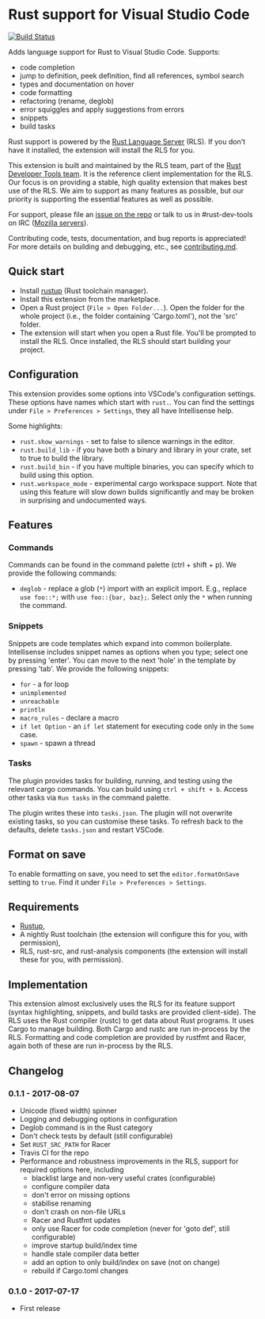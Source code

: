 # Rust support for Visual Studio Code

[![Build Status](https://travis-ci.org/rust-lang-nursery/rls-vscode.svg?branch=master)](https://travis-ci.org/rust-lang-nursery/rls-vscode)

Adds language support for Rust to Visual Studio Code. Supports:

* code completion
* jump to definition, peek definition, find all references, symbol search
* types and documentation on hover
* code formatting
* refactoring (rename, deglob)
* error squiggles and apply suggestions from errors
* snippets
* build tasks

Rust support is powered by the [Rust Language Server](https://github.com/rust-lang-nursery/rls)
(RLS). If you don't have it installed, the extension will install the RLS for you.

This extension is built and maintained by the RLS team, part of the
[Rust Developer Tools team](https://www.rust-lang.org/en-US/team.html#Dev-tools-team).
It is the reference client implementation for the RLS. Our focus is on providing
a stable, high quality extension that makes best use of the RLS. We aim to
support as many features as possible, but our priority is supporting the
essential features as well as possible.

For support, please file an [issue on the repo](https://github.com/rust-lang-nursery/rls-vscode/issues/new)
or talk to us in #rust-dev-tools on IRC ([Mozilla servers](https://wiki.mozilla.org/IRC)).

Contributing code, tests, documentation, and bug reports is appreciated! For
more details on building and debugging, etc., see [contributing.md](contributing.md).


## Quick start

* Install [rustup](https://www.rustup.rs/) (Rust toolchain manager).
* Install this extension from the marketplace.
* Open a Rust project (`File > Open Folder...`). Open the folder for the whole
  project (i.e., the folder containing 'Cargo.toml'), not the 'src' folder.
* The extension will start when you open a Rust file. You'll be prompted to
  install the RLS. Once installed, the RLS should start building your project.


## Configuration

This extension provides some options into VSCode's configuration settings. These
options have names which start with `rust.`. You can find the settings under
`File > Preferences > Settings`, they all have Intellisense help.

Some highlights:

* `rust.show_warnings` - set to false to silence warnings in the editor.
* `rust.build_lib` - if you have both a binary and library in your crate, set to
  true to build the library.
* `rust.build_bin` - if you have multiple binaries, you can specify which to build
  using this option.
* `rust.workspace_mode` - experimental cargo workspace support. Note that using
  this feature will slow down builds significantly and may be broken in
  surprising and undocumented ways.


## Features

### Commands

Commands can be found in the command palette (ctrl + shift + p). We provide the
following commands:

* `deglob` - replace a glob (`*`) import with an explicit import. E.g., replace
  `use foo::*;` with `use foo::{bar, baz};`. Select only the `*` when running
  the command.


### Snippets

Snippets are code templates which expand into common boilerplate. Intellisense
includes snippet names as options when you type; select one by pressing 'enter'.
You can move to the next 'hole' in the template by pressing 'tab'. We provide
the following snippets:

* `for` - a for loop
* `unimplemented`
* `unreachable`
* `println`
* `macro_rules` - declare a macro
* `if let Option` - an `if let` statement for executing code only in the `Some`
  case.
* `spawn` - spawn a thread


### Tasks

The plugin provides tasks for building, running, and testing using the relevant
cargo commands. You can build using `ctrl + shift + b`. Access other tasks via
`Run tasks` in the command palette.

The plugin writes these into `tasks.json`. The plugin will not overwrite
existing tasks, so you can customise these tasks. To refresh back to the
defaults, delete `tasks.json` and restart VSCode.


## Format on save

To enable formatting on save, you need to set the `editor.formatOnSave` setting
to `true`. Find it under `File > Preferences > Settings`.


## Requirements

* [Rustup](https://www.rustup.rs/),
* A nightly Rust toolchain (the extension will configure this for you, with
  permission),
* RLS, rust-src, and rust-analysis components (the extension will install these
  for you, with permission).


## Implementation

This extension almost exclusively uses the RLS for its feature support (syntax
highlighting, snippets, and build tasks are provided client-side). The RLS uses
the Rust compiler (rustc) to get data about Rust programs. It uses Cargo to
manage building. Both Cargo and rustc are run in-process by the RLS. Formatting
and code completion are provided by rustfmt and Racer, again both of these are
run in-process by the RLS.


## Changelog

### 0.1.1 - 2017-08-07

* Unicode (fixed width) spinner
* Logging and debugging options in configuration
* Deglob command is in the Rust category
* Don't check tests by default (still configurable)
* Set `RUST_SRC_PATH` for Racer
* Travis CI for the repo
* Performance and robustness improvements in the RLS, support for required options
  here, including
  - blacklist large and non-very useful crates (configurable)
  - configure compiler data
  - don't error on missing options
  - stabilise renaming
  - don't crash on non-file URLs
  - Racer and Rustfmt updates
  - only use Racer for code completion (never for 'goto def', still configurable)
  - improve startup build/index time
  - handle stale compiler data better
  - add an option to only build/index on save (not on change)
  - rebuild if Cargo.toml changes

### 0.1.0 - 2017-07-17

* First release
